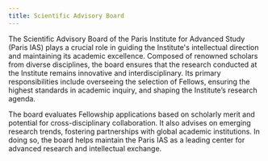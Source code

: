 ```yaml
---
title: Scientific Advisory Board
---
```

The Scientific Advisory Board of the Paris Institute for Advanced Study (Paris IAS) plays a crucial role in guiding the Institute's intellectual direction and maintaining its academic excellence. Composed of renowned scholars from diverse disciplines, the board ensures that the research conducted at the Institute remains innovative and interdisciplinary. Its primary responsibilities include overseeing the selection of Fellows, ensuring the highest standards in academic inquiry, and shaping the Institute’s research agenda.

The board evaluates Fellowship applications based on scholarly merit and potential for cross-disciplinary collaboration. It also advises on emerging research trends, fostering partnerships with global academic institutions. In doing so, the board helps maintain the Paris IAS as a leading center for advanced research and intellectual exchange.